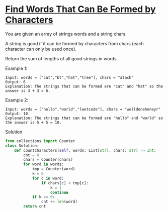 # [Find Words That Can Be Formed by Characters](https://leetcode.com/problems/find-words-that-can-be-formed-by-characters/)

You are given an array of strings words and a string chars.

A string is good if it can be formed by characters from chars (each character can only be used once).

Return the sum of lengths of all good strings in words.

Example 1:
```
Input: words = ["cat","bt","hat","tree"], chars = "atach"
Output: 6
Explanation: The strings that can be formed are "cat" and "hat" so the answer is 3 + 3 = 6.
```
Example 2:
```
Input: words = ["hello","world","leetcode"], chars = "welldonehoneyr"
Output: 10
Explanation: The strings that can be formed are "hello" and "world" so the answer is 5 + 5 = 10.
```
Solution
```python
from collections import Counter
class Solution:
    def countCharacters(self, words: List[str], chars: str) -> int:
        cnt = 0
        chars = Counter(chars)
        for word in words:
            tmp = Counter(word)
            k = 0
            for c in word:
                if chars[c] < tmp[c]:
                    k = 1
                    continue
            if k == 0:
                cnt += len(word)
        return cnt
```